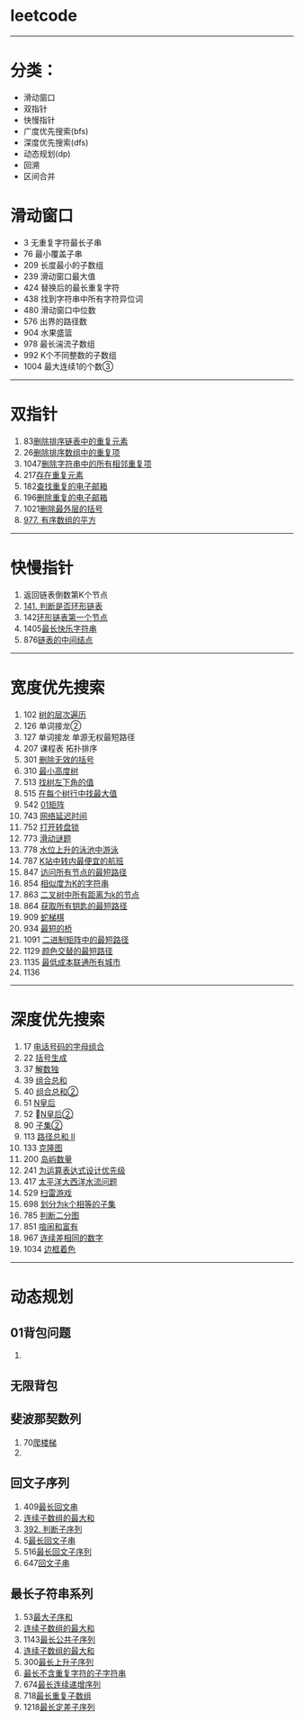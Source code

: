# leetcode

---
# 分类：
* 滑动窗口
* 双指针
* 快慢指针
* 广度优先搜索(bfs)
* 深度优先搜索(dfs)
* 动态规划(dp)
* 回溯
* 区间合并


# 滑动窗口
* 3    无重复字符最长子串
* 76   最小覆盖子串
* 209  长度最小的子数组 
* 239  滑动窗口最大值
* 424  替换后的最长重复字符
* 438  找到字符串中所有字符异位词
* 480  滑动窗口中位数
* 576  出界的路径数
* 904  水果盛篮
* 978  最长湍流子数组
* 992  K个不同整数的子数组
* 1004 最大连续1的个数③

***
# 双指针

 1.   83[删除排序链表中的重复元素][1]
 2.   26[删除排序数组中的重复项][2]
 3.   1047[删除字符串中的所有相邻重复项][3]
 4.   217[存在重复元素][4]
 5.   182[查找重复的电子邮箱][5]
 6.   196[删除重复的电子邮箱][6]
 7.   1021[删除最外层的括号][7]
 8.   [977. 有序数组的平方][8]   

***
# 快慢指针

 1. 返回链表倒数第K个节点
 2. [141. 判断是否环形链表][9]
 3. 142[环形链表第一个节点][10]
 4. 1405[最长快乐字符串][11]
 5. 876[链表的中间结点][12]

***

# 宽度优先搜索

 1. 102    [树的层次遍历][13]
 2. 126    单词接龙②
 3. 127    单词接龙      单源无权最短路径
 4. 207    课程表       拓扑排序  
 5. 301    [删除无效的括号][14]
 6. 310    [最小高度树][15]   
 7. 513    [找树左下角的值][16]
 8. 515    [在每个树行中找最大值][17]
 9. 542    [01矩阵][18]
 10. 743   [网络延迟时间][19]
 11. 752   [打开转盘锁    ][20]
 12. 773   [滑动谜题    ][21]
 13. 778   [水位上升的泳池中游泳    ][22]
 14. 787   [K站中转内最便宜的航班    ][23]
 15. 847   [访问所有节点的最短路径    ][24]
 16. 854   [相似度为K的字符串    ][25]
 17. 863   [二叉树中所有距离为k的节点    ][26]
 18. 864   [获取所有钥匙的最短路径][27]
 19. 909   [蛇梯棋][28]
 20. 934   [最短的桥][29]
 21. 1091  [二进制矩阵中的最短路径][30]
 22. 1129  [颜色交替的最短路径][31]
 23. 1135  [最低成本联通所有城市][32]
 24. 1136 

***

# 深度优先搜索

 1.   17    [电话号码的字母组合][33]
 2.   22    [括号生成][34]
 3.   37    [解数独][35]
 4.   39    [组合总和][36]
 5.   40    [组合总和②][37]
 6.   51    [N皇后][38]
 7.   52    [N皇后②][39]
 8.   90    [子集②][40]
 9.   113   [路径总和 II][41]
 10.  133   [克隆图][42]
 11.  200   [岛屿数量][43]
 12.  241   [为运算表达式设计优先级][44]
 13.  417   [太平洋大西洋水流问题][45]
 14.  529   [扫雷游戏][46]
 15.  698   [划分为k个相等的子集][47]
 16.  785   [判断二分图][48]
 17.  851   [喧闹和富有][49]
 18.  967   [连续差相同的数字][50]
 19.  1034  [边框着色][51]

   
***

# 动态规划
## 01背包问题

 1. 
## 无限背包

## 斐波那契数列

 1. 70[爬楼梯][52]
 2. 

## 回文子序列

 1. 409[最长回文串][53]
 3. [连续子数组的最大和][54]
 4. [392. 判断子序列][55]
 5. 5[最长回文子串][56]
 6. 516[最长回文子序列][57]
 7. 647[回文子串][58]

## 最长子符串系列

 1. 53[最大子序和][59]
 2. [连续子数组的最大和][60]
 3. 1143[最长公共子序列][61]
 4. [连续子数组的最大和][62]
 5. 300[最长上升子序列][63]
 6. [最长不含重复字符的子字符串][64]
 7. 674[最长连续递增序列][65]
 8. 718[最长重复子数组][66]
 9. 1218[最长定差子序列][67]


  [1]: https://leetcode-cn.com/problems/remove-duplicates-from-sorted-list
  [2]: https://leetcode-cn.com/problems/remove-duplicates-from-sorted-array
  [3]: https://leetcode-cn.com/problems/remove-all-adjacent-duplicates-in-string
  [4]: https://leetcode-cn.com/problems/contains-duplicate
  [5]: https://leetcode-cn.com/problems/duplicate-emails
  [6]: https://leetcode-cn.com/problems/delete-duplicate-emails
  [7]: https://leetcode-cn.com/problems/remove-outermost-parentheses
  [8]: https://leetcode-cn.com/problems/squares-of-a-sorted-array/
  [9]: https://leetcode-cn.com/problems/linked-list-cycle/
  [10]: https://leetcode-cn.com/problems/linked-list-cycle-ii
  [11]: https://leetcode-cn.com/problems/longest-happy-string
  [12]: https://leetcode-cn.com/problems/middle-of-the-linked-list
  [13]: https://leetcode-cn.com/problems/binary-tree-level-order-traversal
  [14]: https://leetcode-cn.com/problems/remove-invalid-parentheses
  [15]: https://leetcode-cn.com/problems/minimum-height-trees
  [16]: https://leetcode-cn.com/problems/find-bottom-left-tree-value
  [17]: https://leetcode-cn.com/problems/find-largest-value-in-each-tree-row
  [18]: https://leetcode-cn.com/problems/01-matrix
  [19]: https://leetcode-cn.com/problems/network-delay-time
  [20]: https://leetcode-cn.com/problems/open-the-lock
  [21]: https://leetcode-cn.com/problems/sliding-puzzle
  [22]: https://leetcode-cn.com/problems/swim-in-rising-water
  [23]: https://leetcode-cn.com/problems/cheapest-flights-within-k-stops
  [24]: https://leetcode-cn.com/problems/shortest-path-visiting-all-nodes
  [25]: https://leetcode-cn.com/problems/k-similar-strings
  [26]: https://leetcode-cn.com/problems/all-nodes-distance-k-in-binary-tree
  [27]: https://leetcode-cn.com/problems/shortest-path-to-get-all-keys
  [28]: https://leetcode-cn.com/problems/snakes-and-ladders
  [29]: https://leetcode-cn.com/problems/shortest-bridge
  [30]: https://leetcode-cn.com/problems/shortest-path-in-binary-matrix
  [31]: https://leetcode-cn.com/problems/shortest-path-with-alternating-colors
  [32]: https://leetcode-cn.com/problems/connecting-cities-with-minimum-cost
  [33]: https://leetcode-cn.com/problems/letter-combinations-of-a-phone-number
  [34]: https://leetcode-cn.com/problems/generate-parentheses
  [35]: https://leetcode-cn.com/problems/sudoku-solver
  [36]: https://leetcode-cn.com/problems/combination-sum
  [37]: https://leetcode-cn.com/problems/combination-sum-ii
  [38]: https://leetcode-cn.com/problems/n-queens
  [39]: https://leetcode-cn.com/problems/n-queens-ii
  [40]: https://leetcode-cn.com/problems/subsets-ii
  [41]: https://leetcode-cn.com/problems/path-sum-ii
  [42]: https://leetcode-cn.com/problems/clone-graph
  [43]: https://leetcode-cn.com/problems/number-of-islands
  [44]: https://leetcode-cn.com/problems/different-ways-to-add-parentheses
  [45]: https://leetcode-cn.com/problems/pacific-atlantic-water-flow
  [46]: https://leetcode-cn.com/problems/minesweeper
  [47]: https://leetcode-cn.com/problems/partition-to-k-equal-sum-subsets
  [48]: https://leetcode-cn.com/problems/is-graph-bipartite
  [49]: https://leetcode-cn.com/problems/loud-and-rich
  [50]: https://leetcode-cn.com/problems/numbers-with-same-consecutive-differences
  [51]: https://leetcode-cn.com/problems/coloring-a-border
  [52]: https://leetcode-cn.com/problems/climbing-stairs
  [53]: https://leetcode-cn.com/problems/longest-palindrome
  [54]: https://leetcode-cn.com/problems/lian-xu-zi-shu-zu-de-zui-da-he-lcof
  [55]: https://leetcode-cn.com/problems/is-subsequence/
  [56]: https://leetcode-cn.com/problems/longest-palindromic-substring
  [57]: https://leetcode-cn.com/problems/palindromic-substrings
  [58]: https://leetcode-cn.com/problems/longest-palindromic-subsequence
  [59]: https://leetcode-cn.com/problems/maximum-subarray
  [60]: https://leetcode-cn.com/problems/lian-xu-zi-shu-zu-de-zui-da-he-lcof
  [61]: https://leetcode-cn.com/problems/longest-common-subsequence
  [62]: https://leetcode-cn.com/problems/lian-xu-zi-shu-zu-de-zui-da-he-lcof
  [63]: https://leetcode-cn.com/problems/longest-increasing-subsequence
  [64]: https://leetcode-cn.com/problems/zui-chang-bu-han-zhong-fu-zi-fu-de-zi-zi-fu-chuan-lcof
  [65]: https://leetcode-cn.com/problems/longest-continuous-increasing-subsequence
  [66]: https://leetcode-cn.com/problems/maximum-length-of-repeated-subarray
  [67]: https://leetcode-cn.com/problems/longest-arithmetic-subsequence-of-given-difference